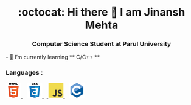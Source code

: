 <!--
**Jinansh230705/Jinansh230705** is a ✨ _special_ ✨ repository because its `README.md` (this file) appears on your GitHub profile.

Here are some ideas to get you started:

- 🔭 I’m currently working on ...
- 🌱 I’m currently learning ...
- 👯 I’m looking to collaborate on ...
- 🤔 I’m looking for help with ...
- 💬 Ask me about ...
- 📫 How to reach me: ...
- 😄 Pronouns: ...
- ⚡ Fun fact: ...
-->
<h1 align="center">:octocat: Hi there 👋 I am Jinansh Mehta</h1>
<h3 align="center">Computer Science Student at Parul University</h3>
- 🌱 I’m currently learning ** C/C++ **
  <h3 align="left"> Languages :</h3>
<p align="left"> <a href="https://www.w3.org/html/" target="_blank" rel="noreferrer"> <img src="res/html5-original-wordmark.svg" alt="html5" width="40" height="40"/> </a>&nbsp;&nbsp; 
<a href="https://www.w3schools.com/css/" target="_blank" rel="noreferrer"> <img src="res/css3-original-wordmark.svg" alt="css3" width="40" height="40"/> </a> &nbsp;&nbsp;<a href="https://developer.mozilla.org/en-US/docs/Web/JavaScript" target="_blank" rel="noreferrer"> <img src="res/javascript-original.svg" alt="javascript" width="40" height="40"/> </a>&nbsp;&nbsp; <a href="https://www.cprogramming.com/" target="_blank" rel="noreferrer"> <img src="res/c-original.svg" alt="c" width="40" height="40"/> </a> </p>
